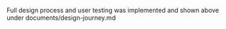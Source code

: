 Full design process and user testing was implemented and shown above under documents/design-journey.md

